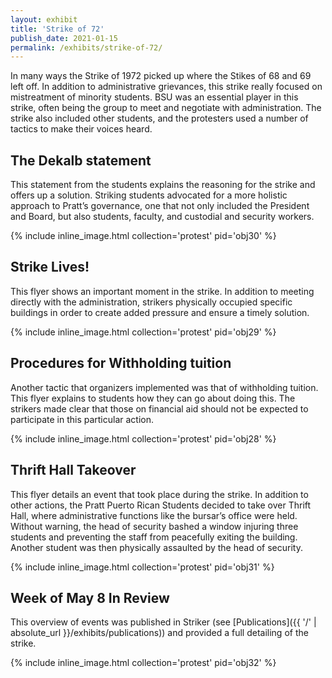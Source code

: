 ```yaml
---
layout: exhibit
title: 'Strike of 72'
publish_date: 2021-01-15
permalink: /exhibits/strike-of-72/
---
```


In many ways the Strike of 1972 picked up where the Stikes of 68 and 69 left off. In addition to administrative grievances, this strike really focused on mistreatment of minority students. BSU was an essential player in this strike, often being the group to meet and negotiate with administration. The strike also included other students, and the protesters used a number of tactics to make their voices heard.

## The Dekalb statement

This statement from the students explains the reasoning for the strike and offers up a solution. Striking students advocated for a more holistic approach to Pratt’s governance, one that not only included the President and Board, but also students, faculty, and custodial and security workers.

{% include inline_image.html collection='protest' pid='obj30' %}


## Strike Lives!

This flyer shows an important moment in the strike. In addition to meeting directly with the administration, strikers physically occupied specific buildings in order to create added pressure and ensure a timely solution.

{% include inline_image.html collection='protest' pid='obj29' %}

## Procedures for Withholding tuition

Another tactic that organizers implemented was that of withholding tuition. This flyer explains to students how they can go about doing this. The strikers made clear that those on financial aid should not be expected to participate in this particular action.

{% include inline_image.html collection='protest' pid='obj28' %}

## Thrift Hall Takeover

This flyer details an event that took place during the strike. In addition to other actions, the Pratt Puerto Rican Students decided to take over Thrift Hall, where administrative functions like the bursar’s office were held. Without warning, the head of security bashed a window injuring three students and preventing the staff from peacefully exiting the building. Another student was then physically assaulted by the head of security.

{% include inline_image.html collection='protest' pid='obj31' %}

## Week of May 8 In Review

This overview of events was published in Striker (see [Publications]({{ '/' | absolute_url }}/exhibits/publications)) and provided a full detailing of the strike.

{% include inline_image.html collection='protest' pid='obj32' %}

